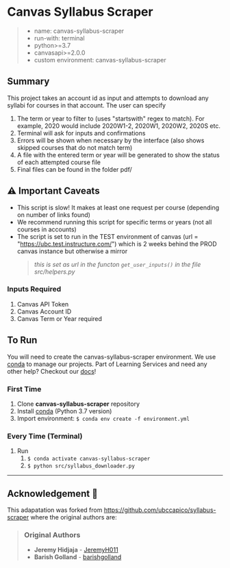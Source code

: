 # Canvas Syllabus Scraper

> - name: canvas-syllabus-scraper
> - run-with: terminal
> - python>=3.7
> - canvasapi>=2.0.0
> - custom environment: canvas-syllabus-scraper

## Summary

This project takes an account id as input and attempts to download any syllabi for courses in that account. The user can specify

1. The term or year to filter to (uses "startswith" regex to match). For example, 2020 would include 2020W1-2, 2020W1, 2020W2, 2020S etc.
2. Terminal will ask for inputs and confirmations
3. Errors will be shown when necessary by the interface (also shows skipped courses that do not match term)
4. A file with the entered term or year will be generated to show the status of each attempted course file
5. Final files can be found in the folder pdf/

## :warning: Important Caveats

- This script is slow! It makes at least one request per course (depending on number of links found)
- We recommend running this script for specific terms or years (not all courses in accounts)
- The script is set to run in the TEST environment of canvas (url = "https://ubc.test.instructure.com/") which is 2 weeks behind the PROD canvas instance but otherwise a mirror
  > _this is set as url in the functon `get_user_inputs()` in the file src/helpers.py_

### Inputs Required

1. Canvas API Token
1. Canvas Account ID
1. Canvas Term or Year required

## To Run

You will need to create the canvas-syllabus-scraper environment. We use [conda](https://docs.conda.io/projects/conda/en/latest/user-guide/install/index.html) to manage our projects. Part of Learning Services and need any other help? Checkout our [docs](https://github.com/saud-learning-services/instructions-and-other-templates)!

### First Time
1. Clone **canvas-syllabus-scraper** repository
1. Install [conda](https://docs.conda.io/projects/conda/en/latest/user-guide/install/index.html) (Python 3.7 version)
1. Import environment: `$ conda env create -f environment.yml`

### Every Time (Terminal)
1. Run
   1. `$ conda activate canvas-syllabus-scraper`
   2. `$ python src/syllabus_downloader.py`


---

## Acknowledgement :star2:

This adapatation was forked from https://github.com/ubccapico/syllabus-scraper where the original authors are:

> ### Original Authors
>
> - **Jeremy Hidjaja** - [JeremyH011](https://github.com/JeremyH011)
> - **Barish Golland** - [barishgolland](https://github.com/barishgolland)
